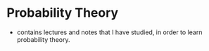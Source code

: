 # Probability Theory
- contains lectures and notes that I have studied, in order to learn probability theory.

